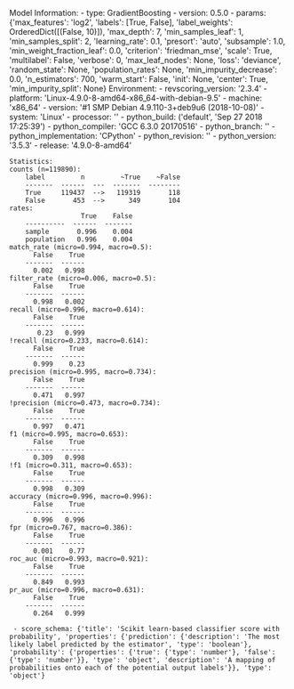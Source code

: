 Model Information:
	 - type: GradientBoosting
	 - version: 0.5.0
	 - params: {'max_features': 'log2', 'labels': [True, False], 'label_weights': OrderedDict([(False, 10)]), 'max_depth': 7, 'min_samples_leaf': 1, 'min_samples_split': 2, 'learning_rate': 0.1, 'presort': 'auto', 'subsample': 1.0, 'min_weight_fraction_leaf': 0.0, 'criterion': 'friedman_mse', 'scale': True, 'multilabel': False, 'verbose': 0, 'max_leaf_nodes': None, 'loss': 'deviance', 'random_state': None, 'population_rates': None, 'min_impurity_decrease': 0.0, 'n_estimators': 700, 'warm_start': False, 'init': None, 'center': True, 'min_impurity_split': None}
	Environment:
	 - revscoring_version: '2.3.4'
	 - platform: 'Linux-4.9.0-8-amd64-x86_64-with-debian-9.5'
	 - machine: 'x86_64'
	 - version: '#1 SMP Debian 4.9.110-3+deb9u6 (2018-10-08)'
	 - system: 'Linux'
	 - processor: ''
	 - python_build: ('default', 'Sep 27 2018 17:25:39')
	 - python_compiler: 'GCC 6.3.0 20170516'
	 - python_branch: ''
	 - python_implementation: 'CPython'
	 - python_revision: ''
	 - python_version: '3.5.3'
	 - release: '4.9.0-8-amd64'
	
	Statistics:
	counts (n=119890):
		label         n         ~True    ~False
		-------  ------  ---  -------  --------
		True     119437  -->   119319       118
		False       453  -->      349       104
	rates:
		              True    False
		----------  ------  -------
		sample       0.996    0.004
		population   0.996    0.004
	match_rate (micro=0.994, macro=0.5):
		  False    True
		-------  ------
		  0.002   0.998
	filter_rate (micro=0.006, macro=0.5):
		  False    True
		-------  ------
		  0.998   0.002
	recall (micro=0.996, macro=0.614):
		  False    True
		-------  ------
		   0.23   0.999
	!recall (micro=0.233, macro=0.614):
		  False    True
		-------  ------
		  0.999    0.23
	precision (micro=0.995, macro=0.734):
		  False    True
		-------  ------
		  0.471   0.997
	!precision (micro=0.473, macro=0.734):
		  False    True
		-------  ------
		  0.997   0.471
	f1 (micro=0.995, macro=0.653):
		  False    True
		-------  ------
		  0.309   0.998
	!f1 (micro=0.311, macro=0.653):
		  False    True
		-------  ------
		  0.998   0.309
	accuracy (micro=0.996, macro=0.996):
		  False    True
		-------  ------
		  0.996   0.996
	fpr (micro=0.767, macro=0.386):
		  False    True
		-------  ------
		  0.001    0.77
	roc_auc (micro=0.993, macro=0.921):
		  False    True
		-------  ------
		  0.849   0.993
	pr_auc (micro=0.996, macro=0.631):
		  False    True
		-------  ------
		  0.264   0.999
	
	 - score_schema: {'title': 'Scikit learn-based classifier score with probability', 'properties': {'prediction': {'description': 'The most likely label predicted by the estimator', 'type': 'boolean'}, 'probability': {'properties': {'true': {'type': 'number'}, 'false': {'type': 'number'}}, 'type': 'object', 'description': 'A mapping of probabilities onto each of the potential output labels'}}, 'type': 'object'}

